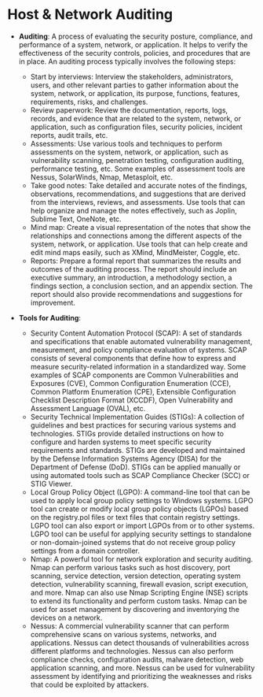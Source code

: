 # Host & Network Auditing

-   **Auditing**: A process of evaluating the security posture, compliance, and performance of a system, network, or application. It helps to verify the effectiveness of the security controls, policies, and procedures that are in place. An auditing process typically involves the following steps:
    
    -   Start by interviews: Interview the stakeholders, administrators, users, and other relevant parties to gather information about the system, network, or application, its purpose, functions, features, requirements, risks, and challenges.
    -   Review paperwork: Review the documentation, reports, logs, records, and evidence that are related to the system, network, or application, such as configuration files, security policies, incident reports, audit trails, etc.
    -   Assessments: Use various tools and techniques to perform assessments on the system, network, or application, such as vulnerability scanning, penetration testing, configuration auditing, performance testing, etc. Some examples of assessment tools are Nessus, SolarWinds, Nmap, Metasploit, etc.
    -   Take good notes: Take detailed and accurate notes of the findings, observations, recommendations, and suggestions that are derived from the interviews, reviews, and assessments. Use tools that can help organize and manage the notes effectively, such as Joplin, Sublime Text, OneNote, etc.
    -   Mind map: Create a visual representation of the notes that show the relationships and connections among the different aspects of the system, network, or application. Use tools that can help create and edit mind maps easily, such as XMind, MindMeister, Coggle, etc.
    -   Reports: Prepare a formal report that summarizes the results and outcomes of the auditing process. The report should include an executive summary, an introduction, a methodology section, a findings section, a conclusion section, and an appendix section. The report should also provide recommendations and suggestions for improvement.
-   **Tools for Auditing**:
    
    -   Security Content Automation Protocol (SCAP): A set of standards and specifications that enable automated vulnerability management, measurement, and policy compliance evaluation of systems. SCAP consists of several components that define how to express and measure security-related information in a standardized way. Some examples of SCAP components are Common Vulnerabilities and Exposures (CVE), Common Configuration Enumeration (CCE), Common Platform Enumeration (CPE), Extensible Configuration Checklist Description Format (XCCDF), Open Vulnerability and Assessment Language (OVAL), etc.
    -   Security Technical Implementation Guides (STIGs): A collection of guidelines and best practices for securing various systems and technologies. STIGs provide detailed instructions on how to configure and harden systems to meet specific security requirements and standards. STIGs are developed and maintained by the Defense Information Systems Agency (DISA) for the Department of Defense (DoD). STIGs can be applied manually or using automated tools such as SCAP Compliance Checker (SCC) or STIG Viewer.
    -   Local Group Policy Object (LGPO): A command-line tool that can be used to apply local group policy settings to Windows systems. LGPO tool can create or modify local group policy objects (LGPOs) based on the registry.pol files or text files that contain registry settings. LGPO tool can also export or import LGPOs from or to other systems. LGPO tool can be useful for applying security settings to standalone or non-domain-joined systems that do not receive group policy settings from a domain controller.
    -   Nmap: A powerful tool for network exploration and security auditing. Nmap can perform various tasks such as host discovery, port scanning, service detection, version detection, operating system detection, vulnerability scanning, firewall evasion, script execution, and more. Nmap can also use Nmap Scripting Engine (NSE) scripts to extend its functionality and perform custom tasks. Nmap can be used for asset management by discovering and inventorying the devices on a network.
    -   Nessus: A commercial vulnerability scanner that can perform comprehensive scans on various systems, networks, and applications. Nessus can detect thousands of vulnerabilities across different platforms and technologies. Nessus can also perform compliance checks, configuration audits, malware detection, web application scanning, and more. Nessus can be used for vulnerability assessment by identifying and prioritizing the weaknesses and risks that could be exploited by attackers.
